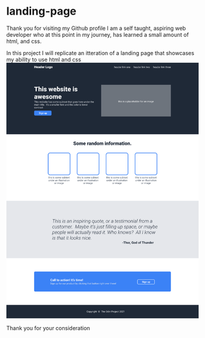 # landing-page
Thank you for visiting my Github profile
I am a self taught, aspiring web developer who at this point in my journey,
has learned a small amount of html, and css.

In this project I will replicate an itteration of a landing page that showcases my ability to use html and css
![desired outcome](./images/example-01.png)

Thank you for your consideration


